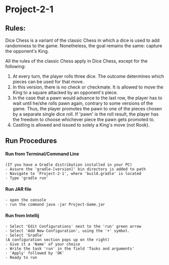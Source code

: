 # Project-2-1

## Rules:

Dice Chess is a variant of the classic Chess in which a dice is used to add randomness to the game. 
Nonetheless, the goal remains the same: capture the opponent's King.

All the rules of the classic Chess apply in Dice Chess, except for the following:
1. At every turn, the player rolls three dice. The outcome determines which pieces can be used for that move.
2. In this version, there is no check or checkmate. It is allowed to move the King to a square attacked by an opponent's piece.
3. In the case that a pawn would advance to the last row, the player has to wait until he/she rolls pawn again, contrary to 
some versions of the game. Thus, the player promotes the pawn to one of the pieces chosen by a separate single dice roll. 
If 'pawn' is the roll result, the player has the freedom to choose whichever piece the pawn gets promoted to.
4. Castling is allowed and issued to solely a King's move (not Rook).

## Run Procedures

#### Run from Terminal/Command Line
    (If you have a Gradle distribution installed in your PC)
    - Assure the 'gradle-[version]' bin directory is added to path
    - Navigate to 'Project-2-1', where 'build.gradle' is located
    - Type 'gradle run'
    
#### Run JAR file
    - open the console
    - run the command java -jar Project-Game.jar

#### Run from Intellij
    - Select 'Edit Configurations' next to the 'run' green arrow
    - Select 'Add New Configuration', using the '+' symbol.
    - Select 'Gradle'
    (A configuration section pops up on the right)  
    - Give it a 'Name' of your choice
    - Write the task 'run' in the field 'Tasks and arguments'
    - 'Apply' followed by 'OK'
    - Ready to run
    

